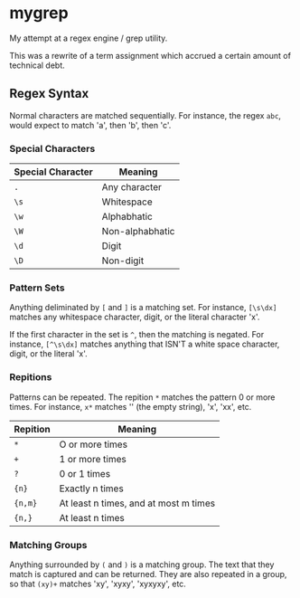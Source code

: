 # mygrep
My attempt at a regex engine / grep utility.

This was a rewrite of a term assignment which accrued a certain amount of technical debt.

## Regex Syntax

Normal characters are matched sequentially.
For instance, the regex `abc`, would expect to match 'a', then 'b', then 'c'.

### Special Characters

| Special Character | Meaning                    |
|-------------------|----------------------------|
| `.`               | Any character              |
| `\s`              | Whitespace                 |
| `\w`              | Alphabhatic                |
| `\W`              | Non-alphabhatic            |
| `\d`              | Digit                      |
| `\D`              | Non-digit                  |


### Pattern Sets

Anything deliminated by `[` and `]` is a matching set.
For instance, `[\s\dx]` matches any whitespace character, digit, or the literal character 'x'.

If the first character in the set is `^`, then the matching is negated.
For instance, `[^\s\dx]` matches anything that ISN'T a white space character, digit, or the literal 'x'.

### Repitions

Patterns can be repeated.
The repition `*` matches the pattern 0 or more times.
For instance, `x*` matches '' (the empty string), 'x', 'xx', etc.

| Repition    | Meaning                               |
|-------------|---------------------------------------|
| `*`         | O or more times                       |
| `+`         | 1 or more times                       |
| `?`         | 0 or 1 times                          |
| `{n}`       | Exactly n times                       |
| `{n,m}`     | At least n times, and at most m times |
| `{n,}`      | At least n times                      |

### Matching Groups

Anything surrounded by `(` and `)` is a matching group.
The text that they match is captured and can be returned.
They are also repeated in a group, so that `(xy)+` matches 'xy', 'xyxy', 'xyxyxy', etc.

